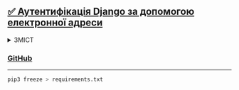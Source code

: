 ## [✅ Аутентифікація Django за допомогою електронної адреси](https://hassanelabdallah.hashnode.dev/django-authentication-using-email-address)

<details>
<summary> ЗМІСТ </summary>

**Зміст**

- [Вступ](https://hassanelabdallah.hashnode.dev/django-authentication-using-email-address#heading-introduction)
- [Реалізація](https://hassanelabdallah.hashnode.dev/django-authentication-using-email-address#heading-implementation)
  - [**Частина 1**: Створення проєкт Django](https://hassanelabdallah.hashnode.dev/django-authentication-using-email-address#heading-part-1-create-a-django-project)
  - [**Частина 2**: Налаштування проєкт](https://hassanelabdallah.hashnode.dev/django-authentication-using-email-address#heading-part-2-setting-up-the-project)
  - [**Частина 3**: Налаштування надсилання електронної пошти](https://hassanelabdallah.hashnode.dev/django-authentication-using-email-address#heading-part-3-email-sending-setup)
  - [**Частина 4**: Додавання переглядів і URL-адрес](https://hassanelabdallah.hashnode.dev/django-authentication-using-email-address#heading-part-4-adding-views-and-urls)
  - [**Частина 5**: Додавання шаблонів HTML](https://hassanelabdallah.hashnode.dev/django-authentication-using-email-address#heading-part-5-adding-html-templates)
</details>

### [GitHub](https://github.com/hsnkh12/django-email-auth-blog)

---

```bash
pip3 freeze > requirements.txt
```

